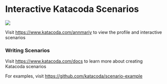 # Interactive Katacoda Scenarios

[![](http://shields.katacoda.com/katacoda/annmariy/count.svg)](https://www.katacoda.com/annmariy "Get your profile on Katacoda.com")

Visit https://www.katacoda.com/annmariy to view the profile and interactive scenarios

### Writing Scenarios
Visit https://www.katacoda.com/docs to learn more about creating Katacoda scenarios

For examples, visit https://github.com/katacoda/scenario-example
